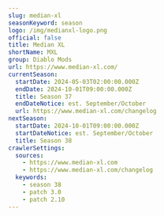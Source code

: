 ```yaml
---
slug: median-xl
seasonKeyword: season
logo: /img/medianxl-logo.png
official: false
title: Median XL
shortName: MXL
group: Diablo Mods
url: https://www.median-xl.com/
currentSeason:
  startDate: 2024-05-03T02:00:00.000Z
  endDate: 2024-10-01T09:00:00.000Z
  title: Season 37
  endDateNotice: est. September/October
  url: https://www.median-xl.com/changelog
nextSeason:
  startDate: 2024-10-01T09:00:00.000Z
  startDateNotice: est. September/October
  title: Season 38
crawlerSettings:
  sources:
    - https://www.median-xl.com
    - https://www.median-xl.com/changelog
  keywords:
    - season 38
    - patch 3.0
    - patch 2.10
---
```

